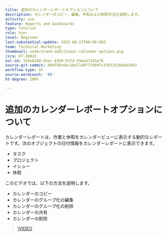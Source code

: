```yaml
---
title: 追加のカレンダーレポートオプションについて
description: カレンダーのコピー、編集、共有および削除方法を説明します。
activity: use
feature: Reports and Dashboards
type: Tutorial
role: User
level: Beginner
last-substantial-update: 2025-06-23T00:00:00Z
team: Technical Marketing
thumbnail: understand-additional-calendar-options.png
jira: KT-10023
exl-id: 329e8288-d2ec-4350-8374-59aa47241ef8
source-git-commit: bbdf99c6bc1be714077fd94fc3f8325394de36b3
workflow-type: ht
source-wordcount: '80'
ht-degree: 100%

---
```


# 追加のカレンダーレポートオプションについて

カレンダーレポートは、作業と休暇をカレンダービューに表示する動的なレポートです。次のオブジェクトの日付情報をカレンダーレポートに表示できます。

* タスク
* プロジェクト
* イシュー
* 休暇

このビデオでは、以下の方法を説明します。

* カレンダーのコピー
* カレンダーのグループ化の編集
* カレンダーのグループ化の削除
* カレンダーの共有
* カレンダーの削除

>[!VIDEO](https://video.tv.adobe.com/v/3445057/?quality=12&learn=on&enablevpops=1&captions=jpn)
